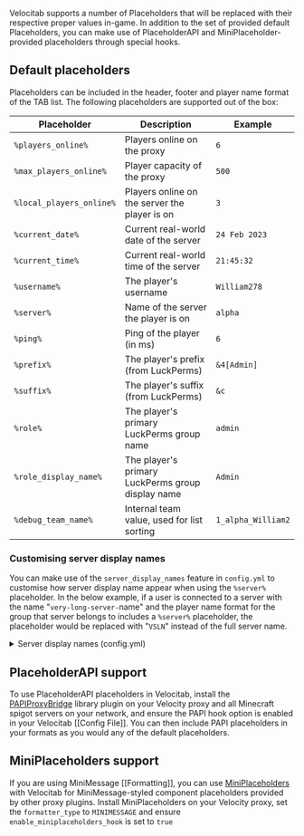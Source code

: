 Velocitab supports a number of Placeholders that will be replaced with their respective proper values in-game. In addition to the set of provided default Placeholders, you can make use of PlaceholderAPI and MiniPlaceholder-provided placeholders through special hooks.

## Default placeholders
Placeholders can be included in the header, footer and player name format of the TAB list. The following placeholders are supported out of the box:

| Placeholder              | Description                                       | Example            |
|--------------------------|---------------------------------------------------|--------------------|
| `%players_online%`       | Players online on the proxy                       | `6`                |
| `%max_players_online%`   | Player capacity of the proxy                      | `500`              |
| `%local_players_online%` | Players online on the server the player is on     | `3`                |
| `%current_date%`         | Current real-world date of the server             | `24 Feb 2023`      |
| `%current_time%`         | Current real-world time of the server             | `21:45:32`         |
| `%username%`             | The player's username                             | `William278`       |
| `%server%`               | Name of the server the player is on               | `alpha`            |
| `%ping%`                 | Ping of the player (in ms)                        | `6`                |
| `%prefix%`               | The player's prefix (from LuckPerms)              | `&4[Admin]`        |
| `%suffix%`               | The player's suffix (from LuckPerms)              | `&c `              |
| `%role%`                 | The player's primary LuckPerms group name         | `admin`            |
| `%role_display_name%`    | The player's primary LuckPerms group display name | `Admin`            |
| `%debug_team_name%`      | Internal team value, used for list sorting        | `1_alpha_William2` |

### Customising server display names
You can make use of the `server_display_names` feature in `config.yml` to customise how server display name appear when using the `%server%` placeholder. In the below example, if a user is connected to a server with the name "`very-long-server-`name" and the player name format for the group that server belongs to includes a `%server%` placeholder, the placeholder would be replaced with "`VSLN`" instead of the full server name.

<details>
<summary>Server display names (config.yml)</summary>

```yaml
# Define custom names to be shown in the TAB list for specific server names.
# If no custom display name is provided for a server, its original name will be used.
server_display_names:
  very-long-server-name: VLSN
```
</details>

## PlaceholderAPI support
To use PlaceholderAPI placeholders in Velocitab, install the [PAPIProxyBridge](https://modrinth.com/plugin/papiproxybridge) library plugin on your Velocity proxy and all Minecraft spigot servers on your network, and ensure the  PAPI hook option is enabled in your Velocitab [[Config File]]. You can then include PAPI placeholders in your formats as you would any of the default placeholders.

## MiniPlaceholders support
If you are using MiniMessage [[Formatting]], you can use [MiniPlaceholders](https://github.com/MiniPlaceholders/MiniPlaceholders) with Velocitab for MiniMessage-styled component placeholders provided by other proxy plugins. Install MiniPlaceholders on your Velocity proxy, set the `formatter_type` to `MINIMESSAGE` and ensure `enable_miniplaceholders_hook` is set to `true`